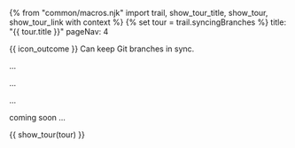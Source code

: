 {% from "common/macros.njk" import trail, show_tour_title, show_tour, show_tour_link with context %}
{% set tour = trail.syncingBranches %}
<frontmatter>
title: "{{ tour.title }}"
pageNav: 4
</frontmatter>

<span id="outcomes">{{ icon_outcome }} Can keep Git branches in sync.</span>
<span id="title"></span>

<span class="d-none" id="destination">...</span>

<span class="d-none" id="motivation">...</span>

<span class="d-none" id="achievements">...</span>

<span id="next">coming soon ...</span>

<div id="body">

{{ show_tour(tour) }}
</div>

<div id="extras">
</div>